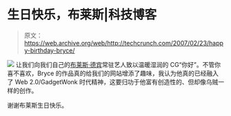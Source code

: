 # 生日快乐，布莱斯|科技博客

> 原文：<https://web.archive.org/web/http://techcrunch.com/2007/02/23/happy-birthday-bryce/>

![](img/a6e80d5ac7fd9eab2d500004589d2908.png)
让我们向我们自己的[布莱斯·德宾](https://web.archive.org/web/20151002011303/http://brycedurbin.com/)常驻艺人致以温暖湿润的 CG“你好”。不管你喜不喜欢，Bryce 的作品真的给我们的网站增添了趣味，我认为他真的已经融入了 Web 2.0/GadgetWonk 时代精神，这要归功于他富有创造性的、但却像乌贼一样的创作。

谢谢布莱斯生日快乐。